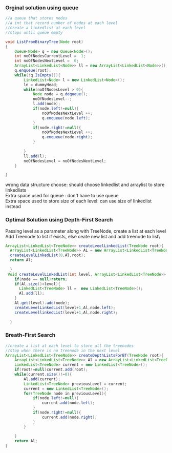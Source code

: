 ### Orginal solution using queue
```JAVA
//a queue that stores nodes
//a int that record number of nodes at each level
//create a linkedlist at each level
//stops until queue empty

void ListFromBinaryTree(Node root)
{
	Queue<Node> q = new Queue<Node>();
	int noOfNodesCurrentLevel =  1;
	int noOfNodesNextLevel =  0;
	ArrayList<LinkedList<Node>> ll = new ArrayList<LinkedList<Node>>();	
	q.enqueue(root);
	while(!q.IsEmpty()){
		LinkedList<Node> l = new LinkedList<Node>();
		ln = dummyHead;
		while(noOfNodesLevel > 0){
			Node node = q.dequeue();
			noOfNodesLevel--;
			l.add(node);
			if(node.left!=null){
				noOfNodesNextLevel ++;
				q.enqueue(node.left);
			}
			if(node.right!=null){
				noOfNodesNextLevel ++;
				q.enqueue(node.right);
			}
		
		}
		ll.add(l);
		noOfNodesLevel = noOfNodesNextLevel;
	}

}
```
wrong data structure choose: should choose linkedlist<treenode> and arraylist to store linkedlists\
Extra space used for queue : don't have to use queue\
Extra space used to store size of each level: can use size of linkedlist instead

### Optimal Solution using Depth-First Search
Passing level as a parameter along with TreeNode, create a list at each level\
Add Treenode to list if exists, else ceate new list and add treenode to list\
```JAVA
ArrayList<LinkedList<TreeNode>> createLveelLinkedList(TreeNode root){
  ArrayList<LinkedList<TreeNode>> AL = new ArrayList<LinkedList<TreeNode>>();
  createLevelLinkedList(0,Al,root);
  return Al;
  
  }
 Void createLevelLinkedList(int level, ArrayList<LinkedList<TreeNode>> Al, TreeNode node){
    if(node == null)return;
    if(Al.size()<level){
      LinkedList<TreeNode> ll =  new LinkedList<TreeNode>();
      Al.add(ll);
    }
    Al.get(level).add(node);
    createLevelLinkedList(level+1,Al,node.left);
    createLevellinkedList(level+1,Al,node.right);
                     
  }
 ```
### Breath-First Search
```JAVA
//create a list at each level to store all the treenodes
//stop when there is no treenode in the next level
ArrayList<LinkedList<TreeNode>> createDepthListsForBT(TreeNode root){
	ArrayList<LinkedList<TreeNode>> Al = new ArrayList<LinkedList<TreeNode>>();
	LinkedList<TreeNode> current = new LinkedList<TreeNode>();
	if(root!=null)current.add(root);
	while(current.size()!=0){
		Al.add(current);
		LinkedList<TreeNode> previousLevel = current;
		current = new LinkedList<TreeNode>();
		for(TreeNode node in previousLevel){
			if(node.left!=null){
				current.add(node.left);
			}
			if(node.right!=null){
				current.add(node.right);
			}
		}
	
	}
	return Al;
}
```
